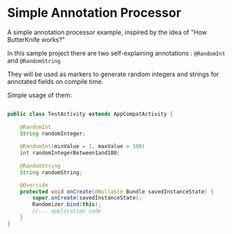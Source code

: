 Simple Annotation Processor
===========================
A simple annotation processor example, inspired by the idea of "How ButterKnife works?"

In this sample project there are two self-explaining annotations : ```@RandomInt``` and ```@RandomString```

They will be used as markers to generate random integers and strings for annotated fields on compile time. 

Simple usage of them: 

```Java

public class TestActivity extends AppCompatActivity {
    
    @RandomInt
    String randomInteger;
    
    @RandomInt(minValue = 1, maxValue = 100)
    int randomIntegerBetween1and100;
    
    @RandomString
    String randomString;

    @Override
    protected void onCreate(@Nullable Bundle savedInstanceState) {
        super.onCreate(savedInstanceState);
        Randomizer.bind(this);
        //... application code
    }
}

```
